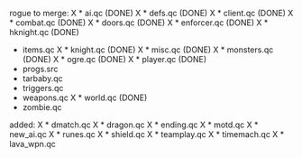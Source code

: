 rogue to merge:
X * ai.qc (DONE)
X * defs.qc (DONE)
X * client.qc (DONE)
X * combat.qc (DONE)
X * doors.qc (DONE)
X * enforcer.qc (DONE)
X * hknight.qc (DONE)
* items.qc
X * knight.qc (DONE)
X * misc.qc (DONE)
X * monsters.qc (DONE)
X * ogre.qc (DONE)
X * player.qc (DONE)
* progs.src
* tarbaby.qc
* triggers.qc
* weapons.qc
X * world.qc (DONE)
* zombie.qc

added:
X * dmatch.qc
X * dragon.qc
X * ending.qc
X * motd.qc
X * new_ai.qc
X * runes.qc
X * shield.qc
X * teamplay.qc
X * timemach.qc
X * lava_wpn.qc
